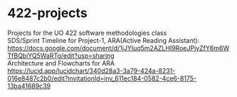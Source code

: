 # 422-projects
Projects for the UO 422 software methodologies class  
SDS/Sprint Timeline for Project-1, ARA(Active Reading Assistant):  
https://docs.google.com/document/d/1jJYIuq5m2AZLHI9RoeJPjyZfY6m6WTfBQbiYQ5WaRTg/edit?usp=sharing  
Architecture and Flowcharts for ARA  
https://lucid.app/lucidchart/340d28a3-3a79-424a-8231-016e8487c2b0/edit?invitationId=inv_611ec184-0582-4ce6-8175-13ba41689c39
